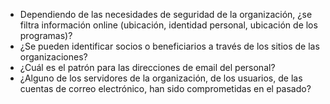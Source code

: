 
- Dependiendo de las necesidades de seguridad de la organización, ¿se filtra información online (ubicación, identidad personal, ubicación de los programas)?
- ¿Se pueden identificar socios o beneficiarios a través de los sitios de las organizaciones?
- ¿Cuál es el patrón para las direcciones de email del personal?
- ¿Alguno de los servidores de la organización, de los usuarios, de las cuentas de correo electrónico, han sido comprometidas en el pasado?


